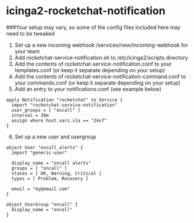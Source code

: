 # icinga2-rocketchat-notification

###Your setup may vary, so some of the config files included here may need to be tweaked

1. Set up a new incoming webhook /services/new/incoming-webhook for your team
2. Add rocketchat-service-notification.sh to /etc/icinga2/scripts directory
3. Add the contents of rocketchat-service-notification.conf to your templates.conf (or keep it separate depending on your setup)
4. Add the contents of rocketchat-service-notification-command.conf to your commands.conf (or keep it separate depending on your setup)
5. Add an entry to your notifications.conf (see example below)
```
apply Notification "rocketchat" to Service {
  import "rocketchat-service-notification"
  user_groups = [ "oncall" ]
  interval = 30m
  assign where host.vars.sla == "24x7"
}
```
6. Set up a new user and usergroup
```
object User "oncall_alerts" {
  import "generic-user"

  display_name = "oncall alerts"
  groups = [ "oncall" ]
  states = [ OK, Warning, Critical ]
  types = [ Problem, Recovery ]

  email = "my@email.com"
}

object UserGroup "oncall" {
  display_name = "oncall"
}
```
